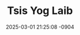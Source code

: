 ---
layout: movie-video-data
date: 2025-03-01 21:25:08 -0904
categories: movie

# Site Attributes
title: "Tsis Yog Laib"
permalink: "/movie/Tsis_Yog_Laib"

# Movie Attributes
synopsis: "Their Path Crossed... Opposie Attract... Will love conquer all"
producer: "Link Pictures"
director: ""
writer: ""
video_link: "https://youtu.be/18WsoDEhlWA?si=xWIWpDdsBNNp4cG0"
genre: "Romance"
year: "2008"
release_type: "DVD"
storage: "Center for Hmong Studies"
thumbnail: "/assets/images/movie_thumbnails/Tsis Yog Laib.jpeg"
publishing_company: "Link Pictures"

# Sequels + Parts
base_movie: ""
total_parts: 0
sequel: ""

# Movie Cast
cast:
#VALUE!
---